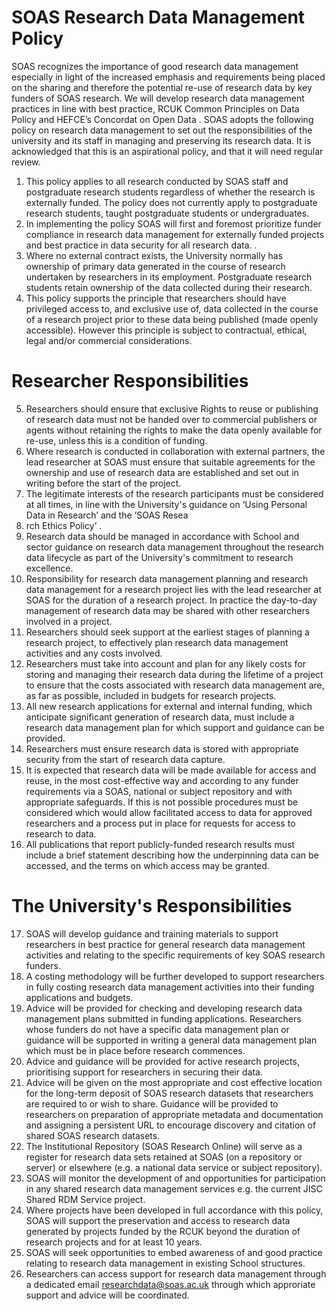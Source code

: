 # SOAS Research Data Management Policy  

SOAS recognizes the importance of good research data management especially in light of the increased emphasis and requirements being placed on the sharing and therefore the potential re-use of research data  by  key  funders  of  SOAS  research.  We  will  develop  research  data  management  practices  in  line with  best  practice,  RCUK  Common  Principles  on  Data  Policy  and  HEFCE’s  Concordat  on  Open  Data . SOAS  adopts  the  following  policy  on  research  data  management  to  set  out  the  responsibilities  of  the university and its staff in managing and preserving its research data. It is acknowledged that this is an aspirational policy, and that it will need regular review.  

1. This policy applies to all research conducted by SOAS staff and postgraduate research students regardless of whether the research is externally funded. The policy does not currently apply to postgraduate research students, taught postgraduate students or undergraduates.   
2. In implementing the policy SOAS will first and foremost prioritize funder compliance in research data management for externally funded projects and best practice in data security for all research data. .   
3. Where no external contract exists, the University normally has ownership of primary data generated in the course of research undertaken by researchers in its employment. Postgraduate research students retain ownership of the data collected during their research.   
4. This policy supports the principle that researchers should have privileged access to, and exclusive use of, data collected in the course of a research project prior to these data being published (made openly accessible). However this principle is subject to contractual, ethical, legal and/or commercial considerations.  

# Researcher Responsibilities  

5. Researchers should ensure that exclusive Rights to reuse or publishing of research data must not be handed over to commercial publishers or agents without retaining the rights to make the data openly available for re-use, unless this is a condition of funding.   
6. Where research is conducted in collaboration with external partners, the lead researcher at SOAS must ensure that suitable agreements for the ownership and use of research data are established and set out in writing before the start of the project.   
7. The legitimate interests of the research participants must be considered at all times, in line with the University's guidance on ‘Using Personal Data in Research’  and the ‘SOAS Resea   
8. rch Ethics Policy’ .   
9. Research data should be managed in accordance with School and sector guidance on research data management throughout the research data lifecycle as part of the University's commitment to research excellence.   
10. Responsibility for research data management planning and research data management for a research project lies with the lead researcher at SOAS for the duration of a research project. In practice the day-to-day management of research data may be shared with other researchers involved in a project.   
11. Researchers should seek support at the earliest stages of planning a research project, to effectively plan research data management activities and any costs involved.   
12. Researchers must take into account and plan for any likely costs for storing and managing their research data during the lifetime of a project to ensure that the costs associated with research data management are, as far as possible, included in budgets for research projects.   
13. All new research applications for external and internal funding, which anticipate significant generation of research data, must include a research data management plan for which support and guidance can be provided.   
14. Researchers must ensure research data is stored with appropriate security from the start of research data capture.   
15. It is expected that research data will be made available for access and reuse, in the most cost-effective way and according to any funder requirements via a SOAS, national or subject repository and with appropriate safeguards. If this is not possible procedures must be considered which would allow facilitated access to data for approved researchers and a process put in place for requests for access to research to data.   
16. All publications that report publicly-funded research results must include a brief statement describing how the underpinning data can be accessed, and the terms on which access may be granted.  

# The University's Responsibilities  

17. SOAS will develop guidance and training materials to support researchers in best practice for general research data management activities and relating to the specific requirements of key SOAS research funders.   
18. A costing methodology will be further developed to support researchers in fully costing research data management activities into their funding applications and budgets.   
19. Advice will be provided for checking and developing research data management plans submitted in funding applications. Researchers whose funders do not have a specific data management plan or guidance will be supported in writing a general data management plan which must be in place before research commences.   
20. Advice and guidance will be provided for active research projects, prioritising support for researchers in securing their data.   
21. Advice will be given on the most appropriate and cost effective location for the long-term deposit of SOAS research datasets that researchers are required to or wish to share.  Guidance will be provided to researchers on preparation of appropriate metadata and documentation and assigning  a persistent URL to encourage discovery and citation of shared SOAS research datasets.   
22. The Institutional Repository (SOAS Research Online) will serve as a register for research data sets retained at SOAS (on a repository or server) or elsewhere (e.g. a national data service or subject repository).   
23. SOAS will monitor the development of and opportunities for participation in any shared research data management services e.g. the current JISC Shared RDM Service project.   
24. Where projects have been developed in full accordance with this policy, SOAS will support the preservation and access to research data generated by projects funded by the RCUK beyond the duration of research projects and for at least 10 years.   
25. SOAS will seek opportunities to embed awareness of and good practice relating to research data management in existing School structures.   
26. Researchers can access support for research data management through a dedicated email researchdata@soas.ac.uk through which approriate support and advice will be coordinated.  